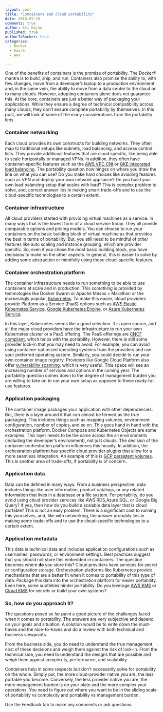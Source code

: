 ```yaml
---
layout: post
title: "Containers and cloud portability"
date: 2018-09-28
comments: true
author: Sri Rajan
published: true
authorIsRacker: true
categories:
  - Docker
  - Azure
  - aws

---
```


One of the benefits of containers is the promise of portability.  The Docker&reg;
mantra is to build, ship, and run. Containers also promise the ability to, with
few changes, move from a developer’s laptop to a production environment and, in
the same vein, the ability to move from a data center to the cloud or to many
clouds. However, adopting containers alone does not guarantee this.  At the core,
containers are just a better way of packaging your applications. While they
ensure a degree of technical compatibility across many clouds, they don’t ensure
complete portability by themselves. In this post, we will look at some of the
many considerations from the portability lens.

<!--more-->

### Container networking


Each cloud provides its own constructs for building networks. They often map to
traditional setups like subnets, load balancing, and access control lists. They
provide additional features that are cloud specific, like being able to scale
horizontally or managed VPNs. In addition, they often have container-specific
features such as the [AWS VPC CNI](https://github.com/aws/amazon-vpc-cni-k8s) or
[GKE integrated load balancing](https://cloud.google.com/kubernetes-engine/docs/how-to/internal-load-balancing).
The portability question now hinges on where you draw the line on what you can
use?  Do you make hard choices like avoiding features such as VPN and deploy
your own network appliance?  Do you build your own load balancing setup that
scales with load? This is complex problem to solve, and, correct answer lies in
making smart trade-offs and to use the cloud-specific technologies to a certain
extent.

### Container infrastructure

All cloud providers started with providing virtual machines as a service. In
many ways that is the lowest form of a cloud service today. They all provide
comparable options and pricing models. You can choose to run your containers
on the basic building block of virtual machine as that provides the best in
terms of portability. But, you still need to be mindful of other features like
auto scaling and instance grouping, which are provider specific. So, even if you
chose the most basic building block, you have decisions to make on the other
aspects. In general, this is easier to solve by adding some abstraction or
mindfully using those cloud-specific features.

### Container orchestration platform

The container infrastructure needs to run something to be able to use containers
at scale and in production. This *something* is provided by technologies like
Docker Swarm or Apache Mesos + Marathon or the increasingly popular,
[Kubernetes](https://kubernetes.io/).  To make this easier, cloud providers
provide Platform as a Service (PaaS) options such as
[AWS Elastic Kubernetes Service](https://aws.amazon.com/eks/),
[Google Kubernetes Engine](https://cloud.google.com/kubernetes-engine/), or
[Azure Kubernetes Service](https://azure.microsoft.com/en-gb/services/kubernetes-service/).

In this layer, Kubernetes seems like a good selection. It is open source, and
all the major cloud providers have the infrastructure to run your own Kubernetes
cluster or a PaaS offering. The PaaS offerings are
[CNCF compliant](https://github.com/cncf/k8s-conformance), which helps with the
portability. However, there is still some provider lock-in that you may need to
avoid. For example, you can avoid using container-optimized operating systems
from the providers and use your preferred operating system. Similarly, you could
decide to run your own container image registry. Providers like Google Cloud
Platform also offer [vulnerability scanning](https://cloud.google.com/container-registry/docs/get-image-vulnerabilities),
which is very useful. This space will see an increasing number of services and
options in the coming year. The portability question comes down to the degree of
management burden you are willing to take on to run your own setup as opposed
to these ready-to-use features.

### Application packaging

The container image packages your application with other dependencies. But,
there is a layer around it that can almost be termed as the *true* packaging.
This includes things such as mapping volumes, environment configuration, number
of copies, and so on. This goes hand in hand with the orchestration platform.
Docker Compose and Kubernetes Objects are some examples. This layer needs to be
the same across the all environments (including the developer’s environment),
not just clouds. The decision of the container orchestration platform influences
this heavily. In addition, the orchestration platform has specific cloud provider
plugins that allow for a more seamless integration. An example of this is
[GCP persistent volumes](https://cloud.google.com/kubernetes-engine/docs/concepts/persistent-volumes).
This is another area of trade-offs, if portability is of concern.

### Application data

Data can be defined in many ways. From a business perspective, data includes
things like user information, product catalogs, or any related information that
lives in a database or a file system.  For portability, do you avoid using cloud
provider services like AWS RDS,Azure SQL, or Google Big Query?  If yes, then how
do you build a scalable data layer that is cloud portable? This is not an easy
problem. There is a significant cost to running this yourselves, and, like with
networking, the answer probably lies in making some trade-offs and to use the
cloud-specific technologies to a certain extent.

### Application metadata

This data is technical data and includes application configurations such as
usernames, passwords, or environment settings. Best practices suggest that you
should not store this embedded in containers. The question becomes where **do**
you store this? Cloud providers have services for secret or configuration storage.
Orchestration platforms like Kubernetes provide mechanisms that are a better fit
when it comes to portability of this type of data. Package this data into the
orchestration platform for easier portability. Even here, some subtleties hinder
portability. Do you leverage [AWS KMS](https://aws.amazon.com/kms/) or
[Cloud KMS](https://cloud.google.com/kms/docs/secret-management) for secrets or
build your own systems?


### So, how do you approach it?

The questions posed so far paint a good picture of the challenges faced when it
comes to portability. The answers are very subjective and depend on your goals
and situation. A solution would be to write down the must-haves and the
nice-to-haves and do a review with both technical and business viewpoints.

From the business side, you do need to understand the true management cost of
these decisions and weigh them against the risk of lock-in. From the technical
side, you need to understand the designs that are possible and weigh them against
complexity, performance, and scalability.

Containers help in some respects but
don't necessarily solve for portability on the whole. Simply put, the more
cloud-provider native you are, the less portable you become. Conversely, the
less provider native you are, the more management burden is on your plate and
the more complex your operations.  You need to figure out where you want to be
in the sliding scale of portability vs complexity and portability vs management
burden.

Use the Feedback tab to make any comments or ask questions.
